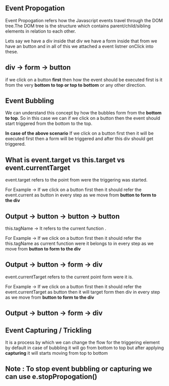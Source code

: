 ## Event Propogation

Event Propogation refers how the Javascript events travel through the DOM tree.The DOM tree is the structure which contains parent/child/sibling elements in relation to each other.

Lets say we have a div inside that div we have a form inside that from we have an button and in all of this we attached a event listner onClick into these.

## div -> form -> button

if we click on a button **first** then how the event should be executed first is it from the very **bottom to top or top to bottom** or any other direction.

## Event Bubbling

We can understand this concept by how the bubbles form from the **bottom to top**. So in this case we can if we click on a button then the event should start triggered from the bottom to the top.

**In case of the above scenario** If we click on a button first then it will be executed first then a form will be triggered and after this div should get triggered.

## What is event.target vs this.target vs event.currentTarget

event.target refers to the point from were the triggering was started.

For Example -> If we click on a button first then it should refer the event.current as button in every step as we move from **button to form to the div**

## Output -> button -> button -> button

this.tagName -> It refers to the current function .

For Example -> If we click on a button first then it should refer the this.tagName as current function were it belongs to in every step as we move from **button to form to the div**

## Output -> button -> form -> div

event.currentTarget refers to the current point form were it is.

For Example -> If we click on a button first then it should refer the event.currentTarget as button then it will target form then div in every step as we move from **button to form to the div**

## Output -> button -> form -> div

## Event Capturing / Trickling

It is a process by which we can change the flow for the triggering element by default in case of bubbling it will go from bottom to top but after applying **capturing** it will starts moving from top to bottom

## Note : To stop event bubbling or capturing we can use e.stopPropogation()
